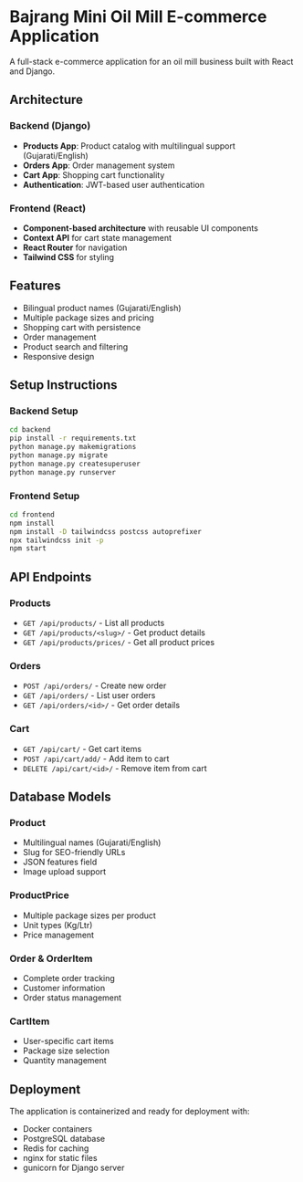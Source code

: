 # Bajrang Mini Oil Mill E-commerce Application

A full-stack e-commerce application for an oil mill business built with React and Django.

## Architecture

### Backend (Django)
- **Products App**: Product catalog with multilingual support (Gujarati/English)
- **Orders App**: Order management system
- **Cart App**: Shopping cart functionality
- **Authentication**: JWT-based user authentication

### Frontend (React)
- **Component-based architecture** with reusable UI components
- **Context API** for cart state management
- **React Router** for navigation
- **Tailwind CSS** for styling

## Features

- Bilingual product names (Gujarati/English)
- Multiple package sizes and pricing
- Shopping cart with persistence
- Order management
- Product search and filtering
- Responsive design

## Setup Instructions

### Backend Setup
```bash
cd backend
pip install -r requirements.txt
python manage.py makemigrations
python manage.py migrate
python manage.py createsuperuser
python manage.py runserver
```

### Frontend Setup
```bash
cd frontend
npm install
npm install -D tailwindcss postcss autoprefixer
npx tailwindcss init -p
npm start
```

## API Endpoints

### Products
- `GET /api/products/` - List all products
- `GET /api/products/<slug>/` - Get product details
- `GET /api/products/prices/` - Get all product prices

### Orders
- `POST /api/orders/` - Create new order
- `GET /api/orders/` - List user orders
- `GET /api/orders/<id>/` - Get order details

### Cart
- `GET /api/cart/` - Get cart items
- `POST /api/cart/add/` - Add item to cart
- `DELETE /api/cart/<id>/` - Remove item from cart

## Database Models

### Product
- Multilingual names (Gujarati/English)
- Slug for SEO-friendly URLs
- JSON features field
- Image upload support

### ProductPrice
- Multiple package sizes per product
- Unit types (Kg/Ltr)
- Price management

### Order & OrderItem
- Complete order tracking
- Customer information
- Order status management

### CartItem
- User-specific cart items
- Package size selection
- Quantity management

## Deployment

The application is containerized and ready for deployment with:
- Docker containers
- PostgreSQL database
- Redis for caching
- nginx for static files
- gunicorn for Django server